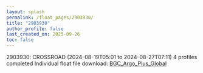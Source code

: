 ```yaml
---
layout: splash
permalink: /float_pages/2903930/
title: "2903930"
author_profile: false
last_created_on: 2025-09-26
toc: false
---
```

 
2903930: CROSSROAD (2024-08-19T05:01 to 2024-08-27T07:11)
4 profiles completed
Individual float file download: [BGC_Argo_Plus_Global](https://ftp.soest.hawaii.edu/bgc_argo_plus/Individual_Floats/outliers_removed/2903930_Sprof_processed.nc)
